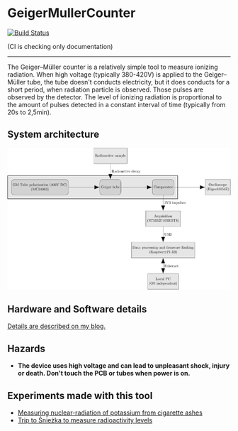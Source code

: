 # GeigerMullerCounter

[![Build Status](https://travis-ci.com/RobertGawron/GeigerMullerCounter.svg?branch=master)](https://travis-ci.com/RobertGawron/GeigerMullerCounter)

(CI is checking only documentation)

---

The Geiger–Müller counter is a relatively simple tool to measure ionizing radiation. When high voltage (typically 380-420V) is applied to the Geiger–Müller tube, the tube doesn't conducts electricity, but it does conducts for a short period, when radiation particle is observed. Those pulses are observed by the detector. The level of ionizing radiation is proportional to the amount of pulses detected in a constant interval of time (typically from 20s to 2,5min).

## System architecture

![architecture](https://raw.githubusercontent.com/RobertGawron/GeigerMullerCounter/master/Documentation/Diagrams/ArchitectureOverview-1.png)

## Hardware and Software details

[Details are described on my blog.
](http://robertgawron.blogspot.com/2015/02/homemade-geigermuller-counter-part-i.htmll)

## Hazards

* **The device uses high voltage and can lead to unpleasant shock, injury or death. Don't touch the PCB or tubes when power is on.**

## Experiments made with this tool

* [Measuring nuclear-radiation of potassium from cigarette ashes
](https://robertgawron.blogspot.com/2015/07/measuring-radioactivity-of-potassium.html)
* [Trip to Śnieżka to measure radioactivity levels
](https://robertgawron.blogspot.com/2015/06/a-trip-with-geiger-counter-on-sniezka.html)
